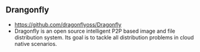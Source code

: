 ## Drangonfly
* https://github.com/dragonflyoss/Dragonfly
* Dragonfly is an open source intelligent P2P based image and file distribution system. Its goal is to tackle all distribution problems in cloud native scenarios.
